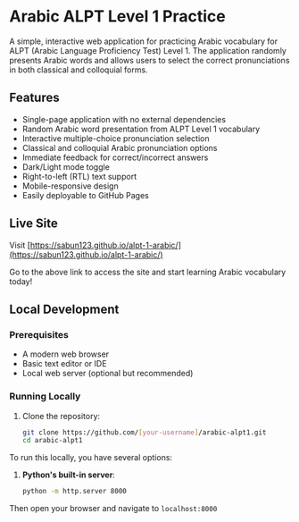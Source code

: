# Arabic ALPT Level 1 Practice

A simple, interactive web application for practicing Arabic vocabulary for ALPT (Arabic Language Proficiency Test) Level 1. The application randomly presents Arabic words and allows users to select the correct pronunciations in both classical and colloquial forms.

## Features

- Single-page application with no external dependencies
- Random Arabic word presentation from ALPT Level 1 vocabulary
- Interactive multiple-choice pronunciation selection
- Classical and colloquial Arabic pronunciation options
- Immediate feedback for correct/incorrect answers
- Dark/Light mode toggle
- Right-to-left (RTL) text support
- Mobile-responsive design
- Easily deployable to GitHub Pages

## Live Site

Visit [https://sabun123.github.io/alpt-1-arabic/](https://sabun123.github.io/alpt-1-arabic/)

Go to the above link to access the site and start learning Arabic vocabulary today!

## Local Development

### Prerequisites

- A modern web browser
- Basic text editor or IDE
- Local web server (optional but recommended)

### Running Locally

1. Clone the repository:
   ```bash
   git clone https://github.com/[your-username]/arabic-alpt1.git
   cd arabic-alpt1
   ```

To run this locally, you have several options:

1. **Python's built-in server**:
   ```bash
   python -m http.server 8000
   ```

Then open your browser and navigate to `localhost:8000`